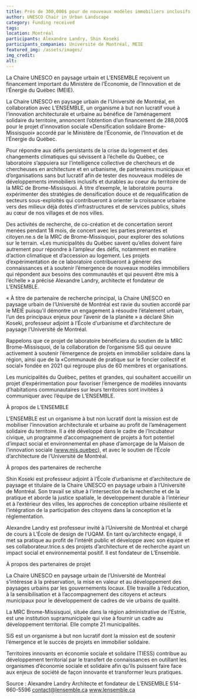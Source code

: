 ```yaml
---
title: Près de 300,000$ pour de nouveaux modèles immobiliers inclusifs et durables dans la MRC de Brome-Missisquoi
author: UNESCO Chair in Urban Landscape
category: Funding received
tags: 
location: Montréal
participants: Alexandre Landry, Shin Koseki 
participants_companies: Université de Montréal, MEIE
featured_img: /assets/images/
img_credit:
alt:
---
```

La Chaire UNESCO en paysage urbain et L’ENSEMBLE reçoivent un financement important du Ministère de l’Économie, de l’Innovation et de l’Énergie du Québec (MEIE).

La Chaire UNESCO en paysage urbain de l’Université de Montréal, en collaboration avec L’ENSEMBLE, un organisme à but non lucratif voué à l’innovation architecturale et urbaine au bénéfice de l’aménagement solidaire du territoire, annoncent l’obtention d’un financement de 288,000$ pour le projet d’innovation sociale «Densification solidaire Brome-Missisquoi» accordé par le Ministère de l’Économie, de l’Innovation et de l’Énergie du Québec.

Pour répondre aux défis persistants de la crise du logement et des changements climatiques qui sévissent à l’échelle du Québec, ce laboratoire s’appuiera sur l’intelligence collective de chercheurs et de chercheuses en architecture et en urbanisme, de partenaires municipaux et d’organisations sans but lucratif afin de tester des nouveaux modèles de développements immobiliers inclusifs et durables au coeur du territoire de la MRC de Brome-Missisquoi. À titre d’exemple, le laboratoire pourra expérimenter des stratégies de densification douce et de requalification de secteurs sous-exploités qui contribueront à orienter la croissance urbaine vers des milieux déjà dotés d’infrastructures et de services publics, situés au cœur de nos villages et de nos villes.

Des activités de recherche, de co-création et de concertation seront menées pendant 18 mois, de concert avec les parties prenantes et citoyen.ne.s de la MRC de Brome-Missisquoi, pour explorer des solutions sur le terrain. «Les municipalités du Québec savent qu’elles doivent faire autrement pour répondre à l’ampleur des défis, notamment en matière d’action climatique et d’accession au logement. Les projets d’expérimentation de ce laboratoire contribueront à générer des connaissances et à soutenir l’émergence de nouveaux modèles immobiliers qui répondent aux besoins des communautés et qui peuvent être mis à l’échelle » a précisé Alexandre Landry, architecte et fondateur de L’ENSEMBLE.

« À titre de partenaire de recherche principal, la Chaire UNESCO en paysage urbain de l’Université de Montréal est ravie du soutien accordé par le MEIE puisqu’il démontre un engagement à résoudre l’étalement urbain, l’un des principaux enjeux pour l’avenir de la planète » a déclaré Shin Koseki, professeur adjoint à l’École d’urbanisme et d’architecture de paysage l’Université de Montréal.

Rappelons que ce projet de laboratoire bénéficiera du soutien de la MRC Brome-Missisquoi, de la collaboration de l’organisme SiS qui oeuvre activement à soutenir l’émergence de projets en immobilier solidaire dans la région, ainsi que de la «Communauté de pratique sur le foncier collectif et social» fondée en 2021 qui regroupe plus de 60 membres et organisations.

Les municipalités du Québec, petites et grandes, qui souhaitent accueillir un projet d’expérimentation pour favoriser l’émergence de modèles innovants d’habitations communautaires sur leurs territoires sont invitées à communiquer avec l’équipe de L’ENSEMBLE.

À propos de L’ENSEMBLE

L’ENSEMBLE est un organisme à but non lucratif dont la mission est de mobiliser l’innovation architecturale et urbaine au profit de l’aménagement solidaire du territoire. Il a été développé dans le cadre de l’Incubateur civique, un programme d’accompagnement de projets à fort potentiel d’impact social et environnemental en phase d’amorçage de la Maison de l’innovation sociale (www.mis.quebec), et avec le soutien de l’École d’architecture de l’Université de Montréal.

À propos des partenaires de recherche

Shin Koseki est professeur adjoint à l’École d’urbanisme et d’architecture de paysage et titulaire de la Chaire UNESCO en paysage urbain à l’Université de Montréal. Son travail se situe à l’intersection de la recherche et de la pratique et aborde la justice spatiale, le développement durable à l’intérieur et à l’extérieur des villes, les approches de conception urbaine résiliente et l’intégration de la participation des citoyens dans la conception et la réglementation.

Alexandre Landry est professeur invité à l’Université de Montréal et chargé de cours à L’École de design de l’UQAM. En tant qu’architecte engagé, il met sa pratique au profit de l’intérêt public et développe avec son équipe et ses collaborateur.trice.s des projets d’architecture et de recherche ayant un impact social et environnemental positif. Il est fondateur de L’Ensemble.

À propos des partenaires de projet

La Chaire UNESCO en paysage urbain de l’Université de Montréal s’intéresse à la préservation, la mise en valeur et au développement des paysages urbains par les gouvernements locaux. Elle travaille à l’éducation, à la sensibilisation et à l’accompagnement des citoyens et acteurs municipaux pour le développement de cadres de vie urbains de qualité.

La MRC Brome-Missisquoi, située dans la région administrative de l’Estrie, est une institution supramunicipale qui vise à fournir un cadre au développement territorial. Elle compte 21 municipalités.

SiS est un organisme à but non lucratif dont la mission est de soutenir l’émergence et le succès de projets en immobilier solidaire.

Territoires innovants en économie sociale et solidaire (TIESS) contribue au développement territorial par le transfert de connaissances en outillant les organismes d’économie sociale et solidaire afin qu’ils puissent faire face aux enjeux de société de façon innovante et transformer leurs pratiques.

Source :
Alexandre Landry
Architecte et fondateur de L’ENSEMBLE
514-660-5596
contact@lensemble.ca
www.lensemble.ca

